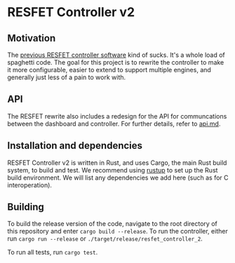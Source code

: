 # RESFET Controller v2

## Motivation

The [previous RESFET controller software](https://github.com/rice-eclipse/resfet) kind of sucks. It's a whole load of spaghetti code. The goal for this project is to rewrite the controller to make it more configurable, easier to extend to support multiple engines, and generally just less of a pain to work with.

## API

The RESFET rewrite also includes a redesign for the API for communcations between the dashboard and controller. For further details, refer to [api.md](https://github.com/rice-eclipse/resfet-controller-2/blob/master/api.md).

## Installation and dependencies

RESFET Controller v2 is written in Rust, and uses Cargo, the main Rust build system, to build and test. We recommend using [rustup](https://rustup.rs) to set up the Rust build environment. We will list any dependencies we add here (such as for C interoperation).

## Building

To build the release version of the code, navigate to the root directory of this repository and enter `cargo build --release`. To run the controller, either run `cargo run --release` or `./target/release/resfet_controller_2`.

To run all tests, run `cargo test`.

